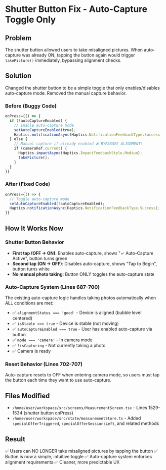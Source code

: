 # Shutter Button Fix - Auto-Capture Toggle Only

## Problem
The shutter button allowed users to take misaligned pictures. When auto-capture was already ON, tapping the button again would trigger `takePicture()` immediately, bypassing alignment checks.

## Solution
Changed the shutter button to be a simple toggle that only enables/disables auto-capture mode. Removed the manual capture behavior.

### Before (Buggy Code)
```javascript
onPress={() => {
  if (!autoCaptureEnabled) {
    // Enable auto-capture mode
    setAutoCaptureEnabled(true);
    Haptics.notificationAsync(Haptics.NotificationFeedbackType.Success);
  } else {
    // Manual capture if already enabled ❌ BYPASSES ALIGNMENT!
    if (cameraRef.current) {
      Haptics.impactAsync(Haptics.ImpactFeedbackStyle.Medium);
      takePicture();
    }
  }
}}
```

### After (Fixed Code)
```javascript
onPress={() => {
  // Toggle auto-capture mode
  setAutoCaptureEnabled(!autoCaptureEnabled);
  Haptics.notificationAsync(Haptics.NotificationFeedbackType.Success);
}}
```

## How It Works Now

### Shutter Button Behavior
- **First tap (OFF → ON)**: Enables auto-capture, shows "✓ Auto-Capture Active", button turns green
- **Second tap (ON → OFF)**: Disables auto-capture, shows "Tap to Begin", button turns white
- **No manual photo taking**: Button ONLY toggles the auto-capture state

### Auto-Capture System (Lines 687-700)
The existing auto-capture logic handles taking photos automatically when ALL conditions are met:
- ✅ `alignmentStatus === 'good'` - Device is aligned (bubble level centered)
- ✅ `isStable === true` - Device is stable (not moving)
- ✅ `autoCaptureEnabled === true` - User has enabled auto-capture via button
- ✅ `mode === 'camera'` - In camera mode
- ✅ `!isCapturing` - Not currently taking a photo
- ✅ Camera is ready

### Reset Behavior (Lines 702-707)
Auto-capture resets to OFF when entering camera mode, so users must tap the button each time they want to use auto-capture.

## Files Modified
- `/home/user/workspace/src/screens/MeasurementScreen.tsx` - Lines 1529-1534 (shutter button onPress)
- `/home/user/workspace/src/state/measurementStore.ts` - Added `specialOfferTriggered`, `specialOfferSessionsLeft`, and related methods

## Result
✅ Users can NO LONGER take misaligned pictures by tapping the button
✅ Button is now a simple, intuitive toggle
✅ Auto-capture system enforces alignment requirements
✅ Cleaner, more predictable UX
